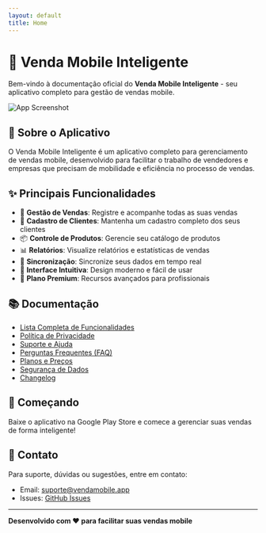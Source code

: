 ```yaml
---
layout: default
title: Home
---
```


# 📱 Venda Mobile Inteligente

Bem-vindo à documentação oficial do **Venda Mobile Inteligente** - seu aplicativo completo para gestão de vendas mobile.

![App Screenshot](assets/screenshots/telefone/screenshot-placeholder.png)

## 🎯 Sobre o Aplicativo

O Venda Mobile Inteligente é um aplicativo completo para gerenciamento de vendas mobile, desenvolvido para facilitar o trabalho de vendedores e empresas que precisam de mobilidade e eficiência no processo de vendas.

## ✨ Principais Funcionalidades

- 🛒 **Gestão de Vendas**: Registre e acompanhe todas as suas vendas
- 👥 **Cadastro de Clientes**: Mantenha um cadastro completo dos seus clientes
- 📦 **Controle de Produtos**: Gerencie seu catálogo de produtos
- 📊 **Relatórios**: Visualize relatórios e estatísticas de vendas
- 🔄 **Sincronização**: Sincronize seus dados em tempo real
- 📱 **Interface Intuitiva**: Design moderno e fácil de usar
- 💎 **Plano Premium**: Recursos avançados para profissionais

## 📚 Documentação

- [Lista Completa de Funcionalidades](features.md)
- [Política de Privacidade](privacy.md)
- [Suporte e Ajuda](support.md)
- [Perguntas Frequentes (FAQ)](faq.md)
- [Planos e Preços](pricing.md)
- [Segurança de Dados](data-safety.md)
- [Changelog](changelog.md)

## 🚀 Começando

Baixe o aplicativo na Google Play Store e comece a gerenciar suas vendas de forma inteligente!

## 📧 Contato

Para suporte, dúvidas ou sugestões, entre em contato:
- Email: [suporte@vendamobile.app](mailto:suporte@vendamobile.app)
- Issues: [GitHub Issues](https://github.com/renanduart3/venda-mobile-inteligente/issues)

---

**Desenvolvido com ❤️ para facilitar suas vendas mobile**

